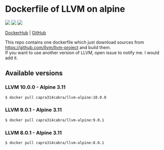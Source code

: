 # Dockerfile of LLVM on alpine

![](https://github.com/capra314cabra/docker-llvm-alpine/workflows/Deploy%20LLVM%208.0.1/badge.svg)
![](https://github.com/capra314cabra/docker-llvm-alpine/workflows/Deploy%20LLVM%209.0.1/badge.svg)
![](https://github.com/capra314cabra/docker-llvm-alpine/workflows/Deploy%20LLVM%2010.0.0/badge.svg)

[DockerHub](https://hub.docker.com/r/capra314cabra/llvm-alpine) | [GitHub](https://github.com/capra314cabra/docker-llvm-alpine/actions)

This repo contains one dockerfile which just download sources from https://github.com/llvm/llvm-project and build them.  
If you want to use another version of LLVM, open issue to notify me. I would add it.

## Available versions

### LLVM 10.0.0 - Alpine 3.11

```bash
$ docker pull capra314cabra/llvm-alpine:10.0.0
```

### LLVM 9.0.1 - Alpine 3.11

```bash
$ docker pull capra314cabra/llvm-alpine:9.0.1
```

### LLVM 8.0.1 - Alpine 3.11

```bash
$ docker pull capra314cabra/llvm-alpine:8.0.1
```
